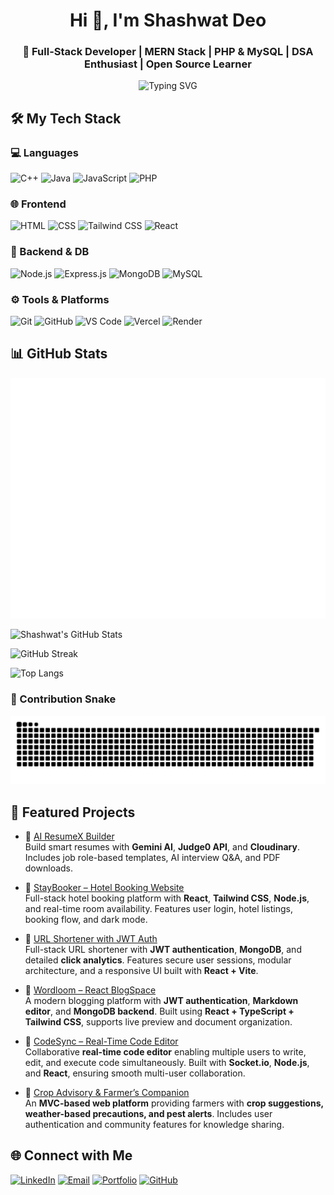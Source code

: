 <h1 align="center">Hi 👋, I'm Shashwat Deo</h1>
<h3 align="center">🚀 Full-Stack Developer | MERN Stack | PHP & MySQL | DSA Enthusiast | Open Source Learner</h3>

<p align="center">
  <img src="https://readme-typing-svg.herokuapp.com?font=Fira+Code&pause=1000&color=36BCF7&width=435&lines=React+%7C+Node+%7C+MongoDB+%7C+Tailwind+CSS;PHP+%7C+MySQL+%7C+Laravel;Problem+Solver+%7C+Code+Lover+%7C+Quick+Learner" alt="Typing SVG" />
</p>

## 🛠️ My Tech Stack

### 💻 Languages
![C++](https://img.shields.io/badge/C%2B%2B-00599C?style=flat&logo=c%2B%2B&logoColor=white)
![Java](https://img.shields.io/badge/Java-ED8B00?style=flat&logo=java&logoColor=white)
![JavaScript](https://img.shields.io/badge/JavaScript-F7DF1E?style=flat&logo=javascript&logoColor=black)
![PHP](https://img.shields.io/badge/PHP-777BB4?style=flat&logo=php&logoColor=white)

### 🌐 Frontend
![HTML](https://img.shields.io/badge/HTML5-E34F26?style=flat&logo=html5&logoColor=white)
![CSS](https://img.shields.io/badge/CSS3-1572B6?style=flat&logo=css3&logoColor=white)
![Tailwind CSS](https://img.shields.io/badge/Tailwind_CSS-38B2AC?style=flat&logo=tailwind-css&logoColor=white)
![React](https://img.shields.io/badge/React-20232A?style=flat&logo=react&logoColor=61DAFB)

### 🔧 Backend & DB
![Node.js](https://img.shields.io/badge/Node.js-339933?style=flat&logo=nodedotjs&logoColor=white)
![Express.js](https://img.shields.io/badge/Express.js-000000?style=flat&logo=express&logoColor=white)
![MongoDB](https://img.shields.io/badge/MongoDB-4EA94B?style=flat&logo=mongodb&logoColor=white)
![MySQL](https://img.shields.io/badge/MySQL-00000F?style=flat&logo=mysql&logoColor=white)

### ⚙️ Tools & Platforms
![Git](https://img.shields.io/badge/Git-F05032?style=flat&logo=git&logoColor=white)
![GitHub](https://img.shields.io/badge/GitHub-181717?style=flat&logo=github&logoColor=white)
![VS Code](https://img.shields.io/badge/VS_Code-007ACC?style=flat&logo=visual-studio-code&logoColor=white)
![Vercel](https://img.shields.io/badge/Vercel-000000?style=flat&logo=vercel&logoColor=white)
![Render](https://img.shields.io/badge/Render-46E3B7?style=flat&logo=render&logoColor=black)

## 📊 GitHub Stats

![GitHub Metrics](https://raw.githubusercontent.com/Shashwatdeo/Shashwatdeo/main/github-metrics.svg)

![Shashwat's GitHub Stats](https://github-readme-stats.vercel.app/api?username=Shashwatdeo&show_icons=true&theme=github_dark)

![GitHub Streak](https://streak-stats.demolab.com/?user=Shashwatdeo&theme=dark&hide_border=false)

![Top Langs](https://github-readme-stats.vercel.app/api/top-langs/?username=Shashwatdeo&layout=compact&theme=github_dark)


### 🐍 Contribution Snake

![snake gif](https://raw.githubusercontent.com/Shashwatdeo/Shashwatdeo/output/github-contribution-grid-snake.svg)

## 🚀 Featured Projects

- 🔗 [AI ResumeX Builder](https://ai-resumex-builder.vercel.app/)  
  Build smart resumes with **Gemini AI**, **Judge0 API**, and **Cloudinary**. Includes job role-based templates, AI interview Q&A, and PDF downloads.

- 🔗 [StayBooker – Hotel Booking Website](https://stay-booker-pro.vercel.app/)  
  Full-stack hotel booking platform with **React**, **Tailwind CSS**, **Node.js**, and real-time room availability. Features user login, hotel listings, booking flow, and dark mode.

- 🔗 [URL Shortener with JWT Auth](https://url-shortner-bpkj.vercel.app/)  
  Full-stack URL shortener with **JWT authentication**, **MongoDB**, and detailed **click analytics**. Features secure user sessions, modular architecture, and a responsive UI built with **React + Vite**.

- 🔗 [Wordloom – React BlogSpace](https://wordloom-vn32.vercel.app/)  
  A modern blogging platform with **JWT authentication**, **Markdown editor**, and **MongoDB backend**. Built using **React + TypeScript + Tailwind CSS**, supports live preview and document organization.

- 🔗 [CodeSync – Real-Time Code Editor](https://github.com/Shashwatdeo/Code-Sync)  
  Collaborative **real-time code editor** enabling multiple users to write, edit, and execute code simultaneously. Built with **Socket.io**, **Node.js**, and **React**, ensuring smooth multi-user collaboration.

- 🔗 [Crop Advisory & Farmer’s Companion](https://github.com/Shashwatdeo/Crop-Advisory)  
  An **MVC-based web platform** providing farmers with **crop suggestions, weather-based precautions, and pest alerts**. Includes user authentication and community features for knowledge sharing.


## 🌐 Connect with Me

[![LinkedIn](https://img.shields.io/badge/-LinkedIn-blue?style=for-the-badge&logo=linkedin&logoColor=white)](https://www.linkedin.com/in/shashwat-deo/)
[![Email](https://img.shields.io/badge/-Email-D14836?style=for-the-badge&logo=gmail&logoColor=white)](mailto:shashwatdeo143@gmail.com)
[![Portfolio](https://img.shields.io/badge/-Portfolio-24292e?style=for-the-badge&logo=firefox&logoColor=white)](https://shashwatdeo-portfolio.vercel.app/)
[![GitHub](https://img.shields.io/badge/-GitHub-181717?style=for-the-badge&logo=github&logoColor=white)](https://github.com/Shashwatdeo)

